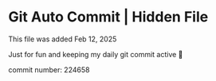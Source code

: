 # Git Auto Commit | Hidden File

This file was added Feb 12, 2025

Just for fun and keeping my daily git commit active 🤪

commit number: 224658

